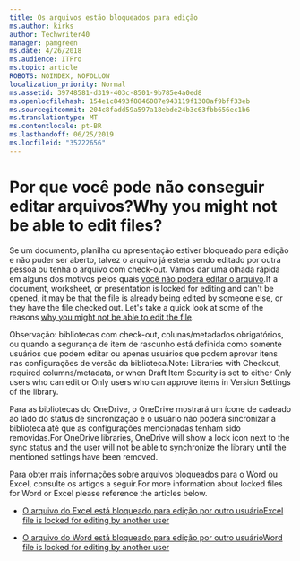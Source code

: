 ```yaml
---
title: Os arquivos estão bloqueados para edição
ms.author: kirks
author: Techwriter40
manager: pamgreen
ms.date: 4/26/2018
ms.audience: ITPro
ms.topic: article
ROBOTS: NOINDEX, NOFOLLOW
localization_priority: Normal
ms.assetid: 39748581-d319-403c-8501-9b785e4a0ed8
ms.openlocfilehash: 154e1c8493f8846087e943119f1308af9bff33eb
ms.sourcegitcommit: 204c8fadd59a597a18ebde24b3c63fbb656ec1b6
ms.translationtype: MT
ms.contentlocale: pt-BR
ms.lasthandoff: 06/25/2019
ms.locfileid: "35222656"
---
```

# <a name="why-you-might-not-be-able-to-edit-files"></a><span data-ttu-id="5e8fc-102">Por que você pode não conseguir editar arquivos?</span><span class="sxs-lookup"><span data-stu-id="5e8fc-102">Why you might not be able to edit files?</span></span>

<span data-ttu-id="5e8fc-103">Se um documento, planilha ou apresentação estiver bloqueado para edição e não puder ser aberto, talvez o arquivo já esteja sendo editado por outra pessoa ou tenha o arquivo com check-out. Vamos dar uma olhada rápida em alguns dos motivos pelos quais [você não poderá editar o arquivo](https://support.office.com/article/why-can-t-i-edit-this-file-97315f48-aa5e-49d3-a4ae-a14b73daf87b).</span><span class="sxs-lookup"><span data-stu-id="5e8fc-103">If a document, worksheet, or presentation is locked for editing and can't be opened, it may be that the file is already being edited by someone else, or they have the file checked out. Let's take a quick look at some of the reasons [why you might not be able to edit the file](https://support.office.com/article/why-can-t-i-edit-this-file-97315f48-aa5e-49d3-a4ae-a14b73daf87b).</span></span>

<span data-ttu-id="5e8fc-104">Observação: bibliotecas com check-out, colunas/metadados obrigatórios, ou quando a segurança de item de rascunho está definida como somente usuários que podem editar ou apenas usuários que podem aprovar itens nas configurações de versão da biblioteca.</span><span class="sxs-lookup"><span data-stu-id="5e8fc-104">Note: Libraries with Checkout, required columns/metadata, or when Draft Item Security is set to either Only users who can edit or Only users who can approve items in Version Settings of the library.</span></span>

<span data-ttu-id="5e8fc-105">Para as bibliotecas do OneDrive, o OneDrive mostrará um ícone de cadeado ao lado do status de sincronização e o usuário não poderá sincronizar a biblioteca até que as configurações mencionadas tenham sido removidas.</span><span class="sxs-lookup"><span data-stu-id="5e8fc-105">For OneDrive libraries, OneDrive will show a lock icon next to the sync status and the user will not be able to synchronize the library until the mentioned settings have been removed.</span></span>

<span data-ttu-id="5e8fc-106">Para obter mais informações sobre arquivos bloqueados para o Word ou Excel, consulte os artigos a seguir.</span><span class="sxs-lookup"><span data-stu-id="5e8fc-106">For more information about locked files for Word or Excel please reference the articles below.</span></span>

- [<span data-ttu-id="5e8fc-107">O arquivo do Excel está bloqueado para edição por outro usuário</span><span class="sxs-lookup"><span data-stu-id="5e8fc-107">Excel file is locked for editing by another user</span></span>](https://support.office.com/article/Excel-file-is-locked-for-editing-by-another-user-6fa93887-2c2c-45f0-abcc-31b04aed68b3)

- [<span data-ttu-id="5e8fc-108">O arquivo do Word está bloqueado para edição por outro usuário</span><span class="sxs-lookup"><span data-stu-id="5e8fc-108">Word file is locked for editing by another user</span></span>](https://support.microsoft.com/help/313472/the-document-is-locked-for-editing-by-another-user-error-message-when)


